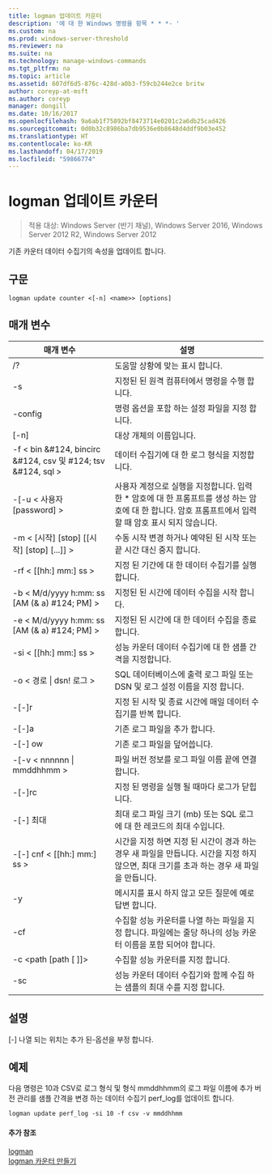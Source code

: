 ```yaml
---
title: logman 업데이트 카운터
description: '에 대 한 Windows 명령을 항목 * * *- '
ms.custom: na
ms.prod: windows-server-threshold
ms.reviewer: na
ms.suite: na
ms.technology: manage-windows-commands
ms.tgt_pltfrm: na
ms.topic: article
ms.assetid: 607df6d5-876c-428d-a0b3-f59cb244e2ce britw
author: coreyp-at-msft
ms.author: coreyp
manager: dongill
ms.date: 10/16/2017
ms.openlocfilehash: 9a6ab1f75892bf8473714e0201c2a6db25cad426
ms.sourcegitcommit: 0d0b32c8986ba7db9536e0b8648d4ddf9b03e452
ms.translationtype: HT
ms.contentlocale: ko-KR
ms.lasthandoff: 04/17/2019
ms.locfileid: "59866774"
---
```

# <a name="logman-update-counter"></a>logman 업데이트 카운터

>적용 대상: Windows Server (반기 채널), Windows Server 2016, Windows Server 2012 R2, Windows Server 2012

기존 카운터 데이터 수집기의 속성을 업데이트 합니다.  
  
## <a name="syntax"></a>구문  
```  
logman update counter <[-n] <name>> [options]  
```  
## <a name="parameters"></a>매개 변수  
|매개 변수|설명|  
|-------|--------|  
|/?|도움말 상황에 맞는 표시 합니다.|  
|-s <computer name>|지정된 된 원격 컴퓨터에서 명령을 수행 합니다.|  
|-config <value>|명령 옵션을 포함 하는 설정 파일을 지정 합니다.|  
|[-n] <name>|대상 개체의 이름입니다.|  
|-f < bin &#124, bincirc &#124, csv 및 #124; tsv &#124, sql >|데이터 수집기에 대 한 로그 형식을 지정합니다.|  
|-[-u < 사용자 [password] >|사용자 계정으로 실행을 지정합니다. 입력 한 * 암호에 대 한 프롬프트를 생성 하는 암호에 대 한 합니다. 암호 프롬프트에서 입력할 때 암호 표시 되지 않습니다.|  
|-m < [시작] [stop] [[시작] [stop] [...]] >|수동 시작 변경 하거나 예약된 된 시작 또는 끝 시간 대신 중지 합니다.|  
|-rf < [[hh:] mm:] ss >|지정 된 기간에 대 한 데이터 수집기를 실행 합니다.|  
|-b < M/d/yyyy h:mm: ss [AM (& a) #124; PM] >|지정된 된 시간에 데이터 수집을 시작 합니다.|  
|-e < M/d/yyyy h:mm: ss [AM (& a) #124; PM] >|지정된 된 시간에 대 한 데이터 수집을 종료 합니다.|  
|-si < [[hh:] mm:] ss >|성능 카운터 데이터 수집기에 대 한 샘플 간격을 지정합니다.|  
|-o < 경로 &#124; dsn! 로그 >|SQL 데이터베이스에 출력 로그 파일 또는 DSN 및 로그 설정 이름을 지정 합니다.|  
|-[-]r|지정 된 시작 및 종료 시간에 매일 데이터 수집기를 반복 합니다.|  
|-[-]a|기존 로그 파일을 추가 합니다.|  
|-[-] ow|기존 로그 파일을 덮어씁니다.|  
|-[-v < nnnnnn &#124; mmddhhmm >|파일 버전 정보를 로그 파일 이름 끝에 연결 합니다.|  
|-[-]rc <task>|지정 된 명령을 실행 될 때마다 로그가 닫힙니다.|  
|-[-] 최대 <value>|최대 로그 파일 크기 (mb) 또는 SQL 로그에 대 한 레코드의 최대 수입니다.|  
|-[-] cnf < [[hh:] mm:] ss >|시간을 지정 하면 지정 된 시간이 경과 하는 경우 새 파일을 만듭니다. 시간을 지정 하지 않으면, 최대 크기를 초과 하는 경우 새 파일을 만듭니다.|  
|-y|메시지를 표시 하지 않고 모든 질문에 예로 답변 합니다.|  
|-cf <filename>|수집할 성능 카운터를 나열 하는 파일을 지정 합니다. 파일에는 줄당 하나의 성능 카운터 이름을 포함 되어야 합니다.|  
|-c <path [path [ ]]>|수집할 성능 카운터를 지정 합니다.|  
|-sc <value>|성능 카운터 데이터 수집기와 함께 수집 하는 샘플의 최대 수를 지정 합니다.|  
## <a name="remarks"></a>설명  
[-] 나열 되는 위치는 추가 된-옵션을 부정 합니다.  
## <a name="BKMK_examples"></a>예제  
다음 명령은 10과 CSV로 로그 형식 및 형식 mmddhhmm의 로그 파일 이름에 추가 버전 관리를 샘플 간격을 변경 하는 데이터 수집기 perf_log를 업데이트 합니다.  
```  
logman update perf_log -si 10 -f csv -v mmddhhmm  
```  
#### <a name="additional-references"></a>추가 참조  
[logman](logman.md)  
[logman 카운터 만들기](logman-create-counter.md)  

